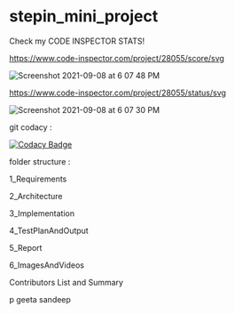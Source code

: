 # stepin_mini_project

Check my CODE INSPECTOR STATS!

https://www.code-inspector.com/project/28055/score/svg





![Screenshot 2021-09-08 at 6 07 48 PM](https://user-images.githubusercontent.com/61178705/132510577-75b8829e-da83-40f6-86b6-af5311f38f59.png)





https://www.code-inspector.com/project/28055/status/svg






![Screenshot 2021-09-08 at 6 07 30 PM](https://user-images.githubusercontent.com/61178705/132510612-5555f361-6f37-48d5-b1d4-5b58c72fe6e9.png)





git codacy :

[![Codacy Badge](https://app.codacy.com/project/badge/Grade/1b76a721148f41e295c6d2ce4d25edf8)](https://www.codacy.com/gh/sandeep-master/stepin_mini_project/dashboard?utm_source=github.com&amp;utm_medium=referral&amp;utm_content=sandeep-master/stepin_mini_project&amp;utm_campaign=Badge_Grade)





folder structure :


1_Requirements

2_Architecture

3_Implementation

4_TestPlanAndOutput

5_Report

6_ImagesAndVideos










Contributors List and Summary

p geeta sandeep
